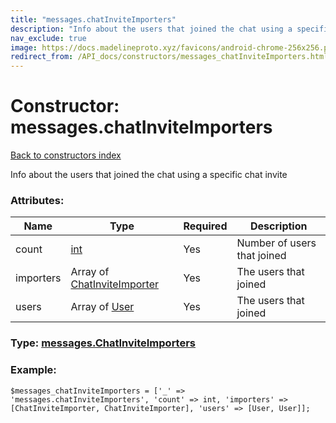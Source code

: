 ```yaml
---
title: "messages.chatInviteImporters"
description: "Info about the users that joined the chat using a specific chat invite"
nav_exclude: true
image: https://docs.madelineproto.xyz/favicons/android-chrome-256x256.png
redirect_from: /API_docs/constructors/messages_chatInviteImporters.html
---
```

# Constructor: messages.chatInviteImporters  
[Back to constructors index](/API_docs/constructors/index.html)



Info about the users that joined the chat using a specific chat invite

### Attributes:

| Name     |    Type       | Required | Description |
|----------|---------------|----------|-------------|
|count|[int](/API_docs/types/int.html) | Yes|Number of users that joined|
|importers|Array of [ChatInviteImporter](/API_docs/types/ChatInviteImporter.html) | Yes|The users that joined|
|users|Array of [User](/API_docs/types/User.html) | Yes|The users that joined|



### Type: [messages.ChatInviteImporters](/API_docs/types/messages.ChatInviteImporters.html)


### Example:

```
$messages_chatInviteImporters = ['_' => 'messages.chatInviteImporters', 'count' => int, 'importers' => [ChatInviteImporter, ChatInviteImporter], 'users' => [User, User]];
```  
